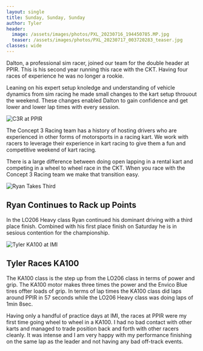 ```yaml
---
layout: single
title: Sunday, Sunday, Sunday
author: Tyler
header:
  image: /assets/images/photos/PXL_20230716_194450785.MP.jpg
  teaser: /assets/images/photos/PXL_20230717_003720283_teaser.jpg
classes: wide
---
```


Dalton, a professional sim racer, joined our team for the double header at PPIR.
This is his second year running this race with the CKT.
Having four races of experience he was no longer a rookie.

Leaning on his expert setup knoledge and understanding of vehicle dynamics from sim racing he made small changes to the kart setup throuout the weekend.
These changes enabled Dalton to gain confidence and get lower and lower lap times with every session.

![C3R at PPIR]({{site.url}}/assets/images/photos/PXL_20230716_194450785.MP.jpg)

The Concept 3 Racing team has a history of hosting drivers who are experienced in other forms of motorsports in a racing kart.
We work with racers to leverage their experience in kart racing to give them a fun and competitive weekend of kart racing.

There is a large difference between doing open lapping in a rental kart and competing in a wheel to wheel race in the CKT.
When you race with the Concept 3 Racing team we make that transition easy.

![Ryan Takes Third]({{site.url}}/assets/images/photos/PXL_20230717_003720283.jpg)

## Ryan Continues to Rack up Points

In the LO206 Heavy class Ryan continued his dominant driving with a third place finish.
Combined with his first place finish on Saturday he is in sesious contention for the championship.

![Tyler KA100 at IMI]({{site.url}}/assets/images/photos/919f.jpg)

## Tyler Races KA100

The KA100 class is the step up from the LO206 class in terms of power and grip.
The KA100 motor makes three times the power and the Envico Blue tires offter loads of grip.
In terms of lap times the KA100 class did laps around PPIR in 57 seconds while the LO206 Heavy class was doing laps of 1min 8sec.

Having only a handful of practice days at IMI, the races at PPIR were my first time going wheel to wheel in a KA100.
I had no bad contact with other karts and managed to trade position back and forth with other racers cleanly.
It was intense and I am very happy with my performance finishing on the same lap as the leader and not having any bad off-track events.
